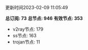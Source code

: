 更新时间2023-02-09 11:05:49

**总订阅: 73**
**总节点: 946**
**有效节点: 353**
- v2ray节点: 179
- ss节点: 163
- trojan节点: 11
